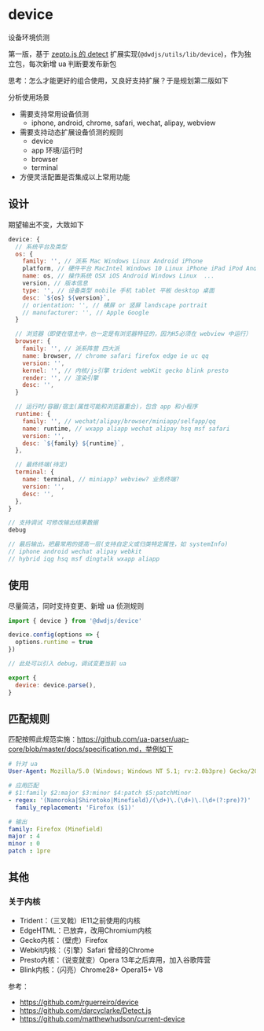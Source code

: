 # device

设备环境侦测

第一版，基于 [zepto.js 的 detect](https://github.com/madrobby/zepto/blob/master/src/detect.js) 扩展实现(`@dwdjs/utils/lib/device`)，作为独立包，每次新增 ua 判断要发布新包

思考：怎么才能更好的组合使用，又良好支持扩展？于是规划第二版如下

分析使用场景

- 需要支持常用设备侦测
  - iphone, android, chrome, safari, wechat, alipay, webview
- 需要支持动态扩展设备侦测的规则
  - device
  - app 环境/运行时
  - browser
  - terminal
- 方便灵活配置是否集成以上常用功能

## 设计

期望输出不变，大致如下

```js
device: {
  // 系统平台及类型
  os: {
    family: '', // 派系 Mac Windows Linux Android iPhone
    platform, // 硬件平台 MacIntel Windows 10 Linux iPhone iPad iPod Android BlackBerry Kindle ...
    name: os, // 操作系统 OSX iOS Android Windows Linux  ...
    version, // 版本信息
    type: '', // 设备类型 mobile 手机 tablet 平板 desktop 桌面
    desc: `${os} ${version}`,
    // orientation: '', // 横屏 or 竖屏 landscape portrait
    // manufacturer: '', // Apple Google
  }

  // 浏览器（即使在宿主中，也一定是有浏览器特征的，因为H5必须在 webview 中运行）
  browser: {
    family: '', // 派系阵营 四大派
    name: browser, // chrome safari firefox edge ie uc qq
    version: '',
    kernel: '', // 内核/js引擎 trident webKit gecko blink presto
    render: '', // 渲染引擎
    desc: '',
  }

  // 运行时/容器/宿主(属性可能和浏览器重合)，包含 app 和小程序
  runtime: {
    family: '', // wechat/alipay/browser/miniapp/selfapp/qq
    name: runtime, // wxapp aliapp wechat alipay hsq msf safari
    version: '',
    desc: `${family} ${runtime}`,
  },

  // 最终终端(待定)
  terminal: {
    name: terminal, // miniapp? webview? 业务终端?
    version: '',
    desc: '',
  },
}

// 支持调试 可修改输出结果数据
debug

// 最后输出，把最常用的提高一层(支持自定义或归类特定属性，如 systemInfo)
// iphone android wechat alipay webkit
// hybrid iqg hsq msf dingtalk wxapp aliapp
```

## 使用

尽量简洁，同时支持变更、新增 ua 侦测规则

```js
import { device } from '@dwdjs/device'

device.config(options => {
  options.runtime = true
})

// 此处可以引入 debug，调试变更当前 ua

export {
  device: device.parse(),
}
```

## 匹配规则

匹配按照此规范实施：https://github.com/ua-parser/uap-core/blob/master/docs/specification.md，举例如下

```yaml
# 针对 ua
User-Agent: Mozilla/5.0 (Windows; Windows NT 5.1; rv:2.0b3pre) Gecko/20100727 Minefield/4.0.1pre

# 应用匹配
# $1:family $2:major $3:minor $4:patch $5:patchMinor
- regex: '(Namoroka|Shiretoko|Minefield)/(\d+)\.(\d+)\.(\d+(?:pre)?)'
  family_replacement: 'Firefox ($1)'

# 输出
family: Firefox (Minefield)
major : 4
minor : 0
patch : 1pre
```

## 其他


### 关于内核

- Trident：（三叉戟）IE11之前使用的内核
- EdgeHTML：已放弃，改用Chromium内核
- Gecko内核：（壁虎）Firefox
- Webkit内核：（引擎）Safari 曾经的Chrome
- Presto内核：（说变就变）Opera 13年之后弃用，加入谷歌阵营
- Blink内核：（闪亮）Chrome28+ Opera15+ V8

参考：

- https://github.com/rguerreiro/device
- https://github.com/darcyclarke/Detect.js
- https://github.com/matthewhudson/current-device
